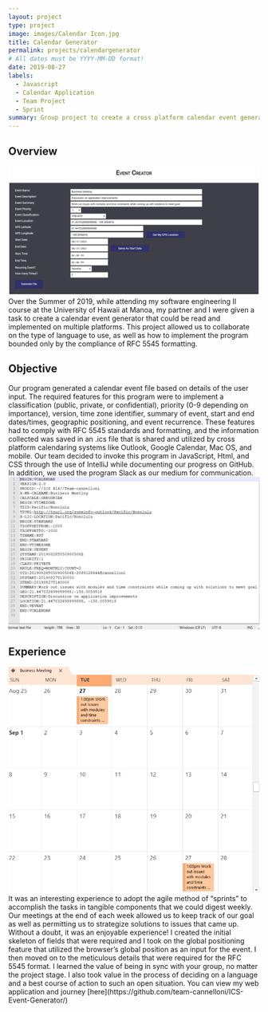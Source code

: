 ```yaml
---
layout: project
type: project
image: images/Calendar Icon.jpg
title: Calendar Generator
permalink: projects/calendargenerator
# All dates must be YYYY-MM-DD format!
date: 2019-08-27
labels:
  - Javascript
  - Calendar Application
  - Team Project
  - Sprint
summary: Group project to create a cross platform calendar event generator.
---
```

## Overview
<img class="ui fluid rounded image" src="../images/Main.png">
Over the Summer of 2019, while attending my software engineering II course at the University of Hawaii at Manoa, my partner and I were given a task to create a calendar event generator that could be read and implemented on multiple platforms.  This project allowed us to collaborate on the type of language to use, as well as how to implement the program bounded only by the compliance of RFC 5545 formatting.
 
## Objective
Our program generated a calendar event file based on details of the user input.  The required features for this program were to implement a classification (public, private, or confidential), priority (0-9 depending on importance), version, time zone identifier, summary of event, start and end dates/times, geographic positioning, and event recurrence.  These features had to comply with RFC 5545 standards and formatting, and the information collected was saved in an .ics file that is shared and utilized by cross platform calendaring systems like Outlook, Google Calendar, Mac OS, and mobile.  Our team decided to invoke this program in JavaScript, Html, and CSS through the use of IntelliJ while documenting our progress on GitHub.  In addition, we used the program Slack as our medium for communication. 
<img class="ui large left rounded image" src="../images/RFC 5545.png">
## Experience
<img class="ui medium right floated rounded image" src="../images/Calendar.png">
It was an interesting experience to adopt the agile method of “sprints” to accomplish the tasks in tangible components that we could digest weekly.  Our meetings at the end of each week allowed us to keep track of our goal as well as permitting us to strategize solutions to issues that came up.  Without a doubt, it was an enjoyable experience!  I created the initial skeleton of fields that were required and I took on the global positioning feature that utilized the browser’s global position as an input for the event.  I then moved on to the meticulous details that were required for the RFC 5545 format.  I learned the value of being in sync with your group, no matter the project stage.  I also took value in the process of deciding on a language and a best course of action to such an open situation.  You can view my web application and journey [here](https://github.com/team-cannelloni/ICS-Event-Generator/)
